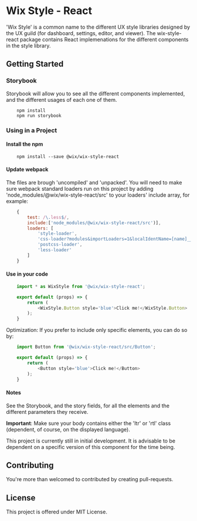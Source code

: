 # Wix Style - React
'Wix Style' is a common name to the different UX style libraries designed by the UX guild (for dashboard, settings, editor, and viewer). The wix-style-react package contains React implemenations for the different components in the style library.

## Getting Started
### Storybook
Storybook will allow you to see all the different components implemented, and the different usages of each one of them.
```
    npm install
    npm run storybook
```
### Using in a Project
#### Install the npm
```
    npm install --save @wix/wix-style-react
```
#### Update webpack 
The files are brough 'uncompiled' and 'unpacked'. You will need to make sure webpack standard loaders run on this project by adding 'node_modules/@wix/wix-style-react/src' to your loaders' include array, for example:
```javascript
    {
        test: /\.less$/,
        include:['node_modules/@wix/wix-style-react/src')],
        loaders: [
            'style-loader',
            'css-loader?modules&importLoaders=1&localIdentName=[name]__[local]___[hash:base64:5]',
            'postcss-loader',
            'less-loader'
        ]
    }
```
#### Use in your code
```javascript
    import * as WixStyle from '@wix/wix-style-react';

    export default (props) => {
        return (
            <WixStyle.Button style='blue'>Click me!</WixStyle.Button>
        );
    }
```
Optimization: If you prefer to include only specific elements, you can do so by:
```javascript
    import Button from '@wix/wix-style-react/src/Button';

    export default (props) => {
        return (
            <Button style='blue'>Click me!</Button>
        );
    }
```
#### Notes
See the Storybook, and the story fields, for all the elements and the different parameters they receive.

__Important__: Make sure your body contains either the 'ltr' or 'rtl' class (dependent, of course, on the displayed language).

This project is currently still in initial development. It is advisable to be dependent on a specific version of this component for the time being.

## Contributing
You're more than welcomed to contributed by creating pull-requests.

## License
This project is offered under MIT License.
